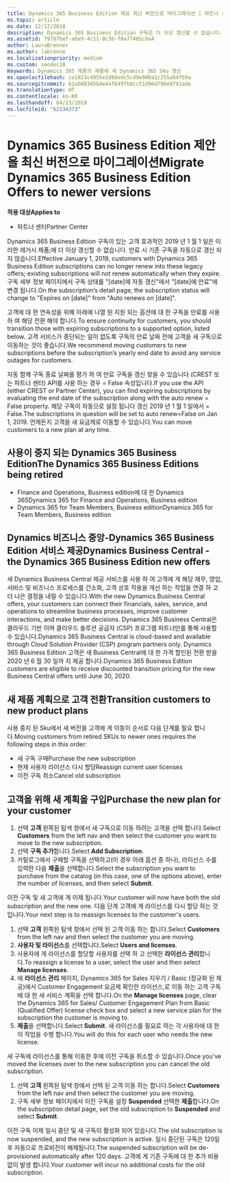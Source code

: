 ```yaml
---
title: Dynamics 365 Business Edition 제공 최신 버전으로 마이그레이션 | 파트너 센터
ms.topic: article
ms.date: 12/12/2018
description: Dynamics 365 Business Edition 구독은 더 이상 갱신할 수 없습니다.
ms.assetid: 79787bef-a6e9-4c11-8c3b-f0a77485c0a4
author: LauraBrenner
ms.author: labrenne
ms.localizationpriority: medium
ms.custom: seodec18
Keywords: Dynamics 365 제품의 제품에 새 Dynamics 365 Sku 갱신
ms.openlocfilehash: ca1823c4055e2d89edc5c49e900a1c255a94f59a
ms.sourcegitcommit: b1ab80345b4e4af649fb8cc51d96d798e0791ade
ms.translationtype: HT
ms.contentlocale: ko-KR
ms.lasthandoff: 04/23/2019
ms.locfileid: "62134373"
---
```

# <a name="migrate-dynamics-365-business-edition-offers-to-newer-versions"></a><span data-ttu-id="cc319-104">Dynamics 365 Business Edition 제안을 최신 버전으로 마이그레이션</span><span class="sxs-lookup"><span data-stu-id="cc319-104">Migrate Dynamics 365 Business Edition Offers to newer versions</span></span> 

<span data-ttu-id="cc319-105">**적용 대상**</span><span class="sxs-lookup"><span data-stu-id="cc319-105">**Applies to**</span></span>

- <span data-ttu-id="cc319-106">파트너 센터</span><span class="sxs-lookup"><span data-stu-id="cc319-106">Partner Center</span></span>

<span data-ttu-id="cc319-107">Dynamics 365 Business Edition 구독이 있는 고객 효과적인 2019 년 1 월 1 일은 이러한 레거시 제품;에 더 이상 갱신할 수 없습니다. 만료 시 기존 구독을 자동으로 갱신 되지 않습니다.</span><span class="sxs-lookup"><span data-stu-id="cc319-107">Effective January 1, 2019, customers with Dynamics 365 Business Edition subscriptions can no longer renew into these legacy offers; existing subscriptions will not renew automatically when they expire.</span></span> <span data-ttu-id="cc319-108">구독 세부 정보 페이지에서 구독 상태를 "[date]에 자동 갱신"에서 "[date]에 만료"에 변경 됩니다.</span><span class="sxs-lookup"><span data-stu-id="cc319-108">On the subscription’s detail page, the subscription status will change to "Expires on [date]" from "Auto renews on [date]".</span></span>

<span data-ttu-id="cc319-109">고객에 대 한 연속성을 위해 아래에 나열 된 지원 되는 옵션에 대 한 구독을 만료를 사용 하 여 해당 전환 해야 합니다.</span><span class="sxs-lookup"><span data-stu-id="cc319-109">To ensure continuity for customers, you should transition those with expiring subscriptions to a supported option, listed below.</span></span> <span data-ttu-id="cc319-110">고객 서비스가 중단되는 일이 없도록 구독의 만료 날짜 전에 고객을 새 구독으로 이동하는 것이 좋습니다.</span><span class="sxs-lookup"><span data-stu-id="cc319-110">We recommend moving customers to new subscriptions before the subscription’s yearly end date to avoid any service outages for customers.</span></span>

<span data-ttu-id="cc319-111">자동 함께 구독 종료 날짜를 평가 하 여 만료 구독을 갱신 찾을 수 있습니다 (CREST 또는 파트너 센터) API를 사용 하는 경우 = False 속성입니다.</span><span class="sxs-lookup"><span data-stu-id="cc319-111">If you use the API (either CREST or Partner Center), you can find expiring subscriptions by evaluating the end date of the subscription along with the auto renew = False property.</span></span> <span data-ttu-id="cc319-112">해당 구독이 자동으로 설정 됩니다 갱신 2019 년 1 월 1 일에서 = False.</span><span class="sxs-lookup"><span data-stu-id="cc319-112">The subscriptions in question will be set to auto renew=False on Jan 1, 2019.</span></span> <span data-ttu-id="cc319-113">언제든지 고객을 새 요금제로 이동할 수 있습니다.</span><span class="sxs-lookup"><span data-stu-id="cc319-113">You can move customers to a new plan at any time.</span></span> 

## <a name="the-dynamics-365-business-editions-being-retired"></a><span data-ttu-id="cc319-114">사용이 중지 되는 Dynamics 365 Business Edition</span><span class="sxs-lookup"><span data-stu-id="cc319-114">The Dynamics 365 Business Editions being retired</span></span>

- <span data-ttu-id="cc319-115">Finance and Operations, Business edition에 대 한 Dynamics 365</span><span class="sxs-lookup"><span data-stu-id="cc319-115">Dynamics 365 for Finance and Operations, Business edition</span></span>
- <span data-ttu-id="cc319-116">Dynamics 365 for Team Members, Business edition</span><span class="sxs-lookup"><span data-stu-id="cc319-116">Dynamics 365 for Team Members, Business edition</span></span>

## <a name="dynamics-business-central---the-dynamics-365-business-edition-new-offers"></a><span data-ttu-id="cc319-117">Dynamics 비즈니스 중앙-Dynamics 365 Business Edition 서비스 제공</span><span class="sxs-lookup"><span data-stu-id="cc319-117">Dynamics Business Central - the Dynamics 365 Business Edition new offers</span></span>

<span data-ttu-id="cc319-118">새 Dynamics Business Central 제공 서비스를 사용 하 여 고객에 게 해당 재무, 영업, 서비스 및 비즈니스 프로세스를 간소화, 고객 상호 작용을 개선 하는 작업을 연결 하 고 더 나은 결정을 내릴 수 있습니다.</span><span class="sxs-lookup"><span data-stu-id="cc319-118">With the new Dynamics Business Central offers, your customers can connect their financials, sales, service, and operations to streamline business processes, improve customer interactions, and make better decisions.</span></span> <span data-ttu-id="cc319-119">Dynamics 365 Business Central은 클라우드 기반 이며 클라우드 솔루션 공급자 (CSP) 프로그램 파트너만를 통해 사용할 수 있습니다.</span><span class="sxs-lookup"><span data-stu-id="cc319-119">Dynamics 365 Business Central is cloud-based and available through Cloud Solution Provider (CSP) program partners only.</span></span>
<span data-ttu-id="cc319-120">Dynamics 365 Business Edition 고객은 새 Business Central에 대 한 가격 할인된 전환 받을 2020 년 6 월 30 일까 지 제공 합니다.</span><span class="sxs-lookup"><span data-stu-id="cc319-120">Dynamics 365 Business Edition customers are eligible to receive discounted transition pricing for the new Business Central offers until June 30, 2020.</span></span>

## <a name="transition-customers-to-new-product-plans"></a><span data-ttu-id="cc319-121">새 제품 계획으로 고객 전환</span><span class="sxs-lookup"><span data-stu-id="cc319-121">Transition customers to new product plans</span></span>

 <span data-ttu-id="cc319-122">사용 중지 된 Sku에서 새 버전을 고객에 게 이동이 순서로 다음 단계를 필요 합니다.</span><span class="sxs-lookup"><span data-stu-id="cc319-122">Moving customers from retired SKUs to newer ones requires the following steps in this order:</span></span>

- <span data-ttu-id="cc319-123">새 구독 구매</span><span class="sxs-lookup"><span data-stu-id="cc319-123">Purchase the new subscription</span></span>
- <span data-ttu-id="cc319-124">현재 사용자 라이선스 다시 할당</span><span class="sxs-lookup"><span data-stu-id="cc319-124">Reassign current user licenses</span></span>
- <span data-ttu-id="cc319-125">이전 구독 취소</span><span class="sxs-lookup"><span data-stu-id="cc319-125">Cancel old subscription</span></span>

## <a name="purchase-the-new-plan-for-your-customer"></a><span data-ttu-id="cc319-126">고객을 위해 새 계획을 구입</span><span class="sxs-lookup"><span data-stu-id="cc319-126">Purchase the new plan for your customer</span></span>

1. <span data-ttu-id="cc319-127">선택 **고객** 왼쪽된 탐색 창에서 새 구독으로 이동 하려는 고객을 선택 합니다.</span><span class="sxs-lookup"><span data-stu-id="cc319-127">Select **Customers** from the left nav and then select the customer you want to move to the new subscription.</span></span>
2. <span data-ttu-id="cc319-128">선택 **구독 추가**합니다.</span><span class="sxs-lookup"><span data-stu-id="cc319-128">Select **Add Subscription**.</span></span>
3. <span data-ttu-id="cc319-129">카탈로그에서 구매할 구독을 선택하고(이 경우 아래 옵션 중 하나), 라이선스 수를 입력한 다음 **제출**을 선택합니다.</span><span class="sxs-lookup"><span data-stu-id="cc319-129">Select the subscription you want to purchase from the catalog (in this case, one of the options above), enter the number of licenses, and then select **Submit**.</span></span> 

<span data-ttu-id="cc319-130">이전 구독 및 새 고객에 게 이제 됩니다.</span><span class="sxs-lookup"><span data-stu-id="cc319-130">Your customer will now have both the old subscription and the new one.</span></span> <span data-ttu-id="cc319-131">다음 단계 고객에 게 라이선스를 다시 할당 하는 것입니다.</span><span class="sxs-lookup"><span data-stu-id="cc319-131">Your next step is to reassign licenses to the customer's users.</span></span>

1. <span data-ttu-id="cc319-132">선택 **고객** 왼쪽된 탐색 창에서 선택 된 고객 이동 하는 합니다.</span><span class="sxs-lookup"><span data-stu-id="cc319-132">Select **Customers** from the left nav and then select the customer you are moving.</span></span>
2. <span data-ttu-id="cc319-133">**사용자 및 라이선스**를 선택합니다.</span><span class="sxs-lookup"><span data-stu-id="cc319-133">Select **Users and licenses**.</span></span>
3. <span data-ttu-id="cc319-134">사용자에 게 라이선스를 할당할 사용자를 선택 하 고 선택한 **라이선스 관리**합니다.</span><span class="sxs-lookup"><span data-stu-id="cc319-134">To reassign a license to a user, select the user and then select **Manage licenses**.</span></span> 
4. <span data-ttu-id="cc319-135">에 **라이선스 관리** 페이지, Dynamics 365 for Sales 지우기 / Basic (정규화 된 제공)에서 Customer Engagement 요금제 확인란 라이선스,로 이동 하는 고객 구독에 대 한 새 서비스 계획을 선택 합니다.</span><span class="sxs-lookup"><span data-stu-id="cc319-135">On the **Manage licenses** page, clear the Dynamics 365 for Sales/ Customer Engagement Plan from Basic (Qualified Offer) license check box and select a new service plan for the subscription the customer is moving to.</span></span> 
5. <span data-ttu-id="cc319-136">**제출**을 선택합니다.</span><span class="sxs-lookup"><span data-stu-id="cc319-136">Select **Submit**.</span></span> <span data-ttu-id="cc319-137">새 라이선스를 필요로 하는 각 사용자에 대 한이 작업을 수행 합니다.</span><span class="sxs-lookup"><span data-stu-id="cc319-137">You will do this for each user who needs the new license.</span></span> 

<span data-ttu-id="cc319-138">새 구독에 라이선스를 통해 이동한 후에 이전 구독을 취소할 수 있습니다.</span><span class="sxs-lookup"><span data-stu-id="cc319-138">Once you've moved the licenses over to the new subscription you can cancel the old subscription.</span></span> 

1. <span data-ttu-id="cc319-139">선택 **고객** 왼쪽된 탐색 창에서 선택 된 고객 이동 하는 합니다.</span><span class="sxs-lookup"><span data-stu-id="cc319-139">Select **Customers** from the left nav and then select the customer you are moving.</span></span>
2. <span data-ttu-id="cc319-140">구독 세부 정보 페이지에서 이전 구독을 설정 **Suspended** 선택한 **제출**합니다.</span><span class="sxs-lookup"><span data-stu-id="cc319-140">On the subscription detail page, set the old subscription to **Suspended** and select **Submit**.</span></span>

<span data-ttu-id="cc319-141">이전 구독 이제 일시 중단 및 새 구독이 활성화 되어 있습니다.</span><span class="sxs-lookup"><span data-stu-id="cc319-141">The old subscription is now suspended, and the new subscription is active.</span></span> <span data-ttu-id="cc319-142">일시 중단된 구독은 120일 후 자동으로 프로비전이 해제됩니다.</span><span class="sxs-lookup"><span data-stu-id="cc319-142">The suspended subscription will be de-provisioned automatically after 120 days.</span></span> <span data-ttu-id="cc319-143">고객에 게 기존 구독에 대 한 추가 비용 없이 발생 합니다.</span><span class="sxs-lookup"><span data-stu-id="cc319-143">Your customer will incur no additional costs for the old subscription.</span></span>